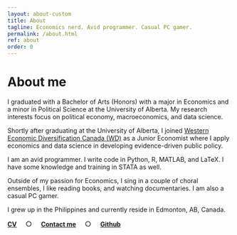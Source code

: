 ```yaml
---
layout: about-custom
title: About
tagline: Economics nerd. Avid programmer. Casual PC gamer.
permalink: /about.html
ref: about
order: 0
---
```

# About me
I graduated with a Bachelor of Arts (Honors) with a major in Economics and a minor in Political Science at the University of Alberta. My research interests focus on political economy, macroeconomics, and data science. 

Shortly after graduating at the University of Alberta, I joined [Western Economic Diversification Canada (WD)](https://www.wd-deo.gc.ca/eng/home.asp) as a Junior Economist where 
I apply economics and data science in developing evidence-driven public policy. 

I am an avid programmer. I write code in Python, R, MATLAB, and LaTeX. I have some knowledge and training in STATA as well. 

Outside of my passion for Economics, I sing in a couple of choral ensembles, I like reading books, and watching documentaries. I am also a casual PC gamer.

I grew up in the Philippines and currently reside in Edmonton, AB, Canada.

[**CV**](LJ-Valencia-CV.pdf) &nbsp; &nbsp; <font size="3"> ○ </font> &nbsp; &nbsp; [**Contact me**](mailto:lebjenri@ualberta.ca) &nbsp; &nbsp; <font size="3"> ○ </font> &nbsp; &nbsp; [**Github**](https://github.com/lj-valencia)
